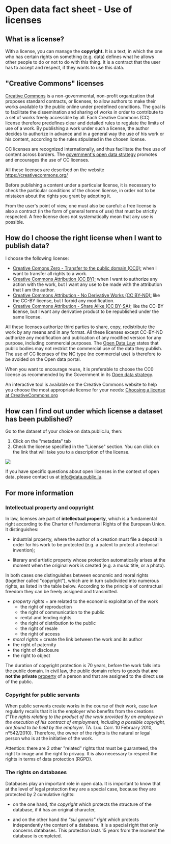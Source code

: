Open data fact sheet - Use of licenses
=======================================

What is a license?
------------------

With a license, you can manage the **copyright.** It is a text, in which the one who has certain rights on something (e.g. data) defines what he allows other people to do or not to do with this thing. It is a contract that the user has to accept and respect, if they wants to use this data.

"Creative Commons" licenses
---------------------------

[Creative Commons](https://creativecommons.org/) is a non-governmental, non-profit organization that proposes standard contracts, or licenses, to allow authors to make their works available to the public online under predefined conditions. The goal is to facilitate the dissemination and sharing of works in order to contribute to a set of works freely accessible by all. Each Creative Commons (CC) license therefore predefines clear and detailed rules to regulate the limits of use of a work. By publishing a work under such a license, the author decides to authorize in advance and in a general way the use of his work or his content, according to the rules stipulated in the chosen license.

CC licenses are recognized internationally, and thus facilitate the free use of content across borders. The [government's open data strategy](https://data.public.lu/en/strategy/) promotes and encourages the use of CC licenses.

All these licenses are described on the website <https://creativecommons.org/>

Before publishing a content under a particular license, it is necessary to check the particular conditions of the chosen license, in order not to be mistaken about the rights you grant by adopting it.

From the user's point of view, one must also be careful: a free license is also a contract (in the form of general terms of use) that must be strictly respected. A free license does not systematically mean that any use is possible.

How do I choose the right license when I want to publish data?
--------------------------------------------------------------

I choose the following license:

-   [Creative Comons Zero - Transfer to the public domain (CC0):](https://creativecommons.org/publicdomain/zero/1.0/deed) when I want to transfer all rights to a work.
-   [Creative Commons Attribution (CC BY):](https://creativecommons.org/licenses/by/3.0/lu/deed.en) when I want to authorize any action with the work, but I want any use to be made with the attribution that I am the author.
-   [Creative Commons Attribution - No Derivative Works (CC BY-ND):](https://creativecommons.org/licenses/by-nd/3.0/lu/deed.en) like the CC-BY license, but I forbid any modification.
-   [Creative Commons Attribution - Share Alike (CC BY-SA):](https://creativecommons.org/licenses/by-sa/3.0/lu/deed.en) like the CC-BY license, but I want any derivative product to be republished under the same license.

All these licenses authorize third parties to share, copy, redistribute the work by any means and in any format. All these licenses except CC-BY-ND authorize any modification and publication of any modified version for any purpose, including commercial purposes. The [Open Data Law](https://data.legilux.public.lu/filestore/eli/etat/leg/loi/2021/11/29/a836/jo/fr/html/eli-etat-leg-loi-2021-11-29-a836-jo-fr-html.html) states that public bodies may not restrict the commercial use of the data they publish. The use of CC licenses of the NC type (no commercial use) is therefore to be avoided on the Open data portal.

When you want to encourage reuse, it is preferable to choose the CC0 license as recommended by the Government in its [Open data strategy](https://data.public.lu/fr/strategy/).

An interactive tool is available on the Creative Commons website to help you choose the most appropriate license for your needs: [Choosing a license at CreativeCommons.org](https://creativecommons.org/choose/)

How can I find out under which license a dataset has been published?
--------------------------------------------------------------------

Go to the dataset of your choice on data.public.lu, then:

1.  Click on the "metadata" tab
2.  Check the license specified in the "License" section. You can click on the link that will take you to a description of the license.

![](https://data.public.lu/en/pages/fact-sheets/licenses-odp.png)

If you have specific questions about open licenses in the context of open data, please contact us at info@data.public.lu.

For more information
--------------------

### Intellectual property and copyright

In law, licenses are part of **intellectual property**, which is a fundamental right according to the Charter of Fundamental Rights of the European Union. It distinguishes:

-   industrial property, where the author of a creation must file a deposit in order for his work to be protected (e.g. a patent to protect a technical invention);

-   literary and artistic property whose protection automatically arises at the moment when the original work is created (e.g. a music title, or a photo).

In both cases one distinguishes between economic and moral rights (together called "copyright"), which are in turn subdivided into numerous rights, as listed in the table below. According to the principle of contractual freedom they can be freely assigned and transmitted.

- _property rights_ = are related to the economic exploitation of the work 
    - the right of reproduction
    - the right of communication to the public
    - rental and lending rights
    - the right of distribution to the public
    - the right of resale
    - the right of access
- _moral rights_ = create the link between the work and its author
- the right of paternity
- the right of disclosure
- the right to object

The duration of copyright protection is 70 years, before the work falls into the public domain. In [civil law](https://www.toupie.org/Dictionnaire/Droit_civil.htm), the public domain refers to [goods](https://www.toupie.org/Dictionnaire/Bien.htm) that **are not the private** [property](https://www.toupie.org/Dictionnaire/Propriete.htm) of a person and that are assigned to the direct use of the public.

### Copyright for public servants

When public servants create works in the course of their work, case law regularly recalls that it is the employer who benefits from the creations ("*The rights relating to the product of the work provided by an employee in the execution of his contract of employment, including a possible copyright, are found to be held by the employer*. TA. Lux. Corr. 10 February 2010, n°542/2010). Therefore, the owner of the rights is the natural or legal person who is at the initiative of the work.

Attention: there are 2 other "related" rights that must be guaranteed, the right to image and the right to privacy. It is also necessary to respect the rights in terms of data protection (RGPD).

### The rights on databases

Databases play an important role in open data. It is important to know that at the level of legal protection they are a special case, because they are protected by 2 cumulative rights:

-   on the one hand, *the copyright* which protects the structure of the database, if it has an original character,

-   and on the other hand *the "sui generis" right* which protects independently the content of a database. It is a special right that only concerns databases. This protection lasts 15 years from the moment the database is completed.
